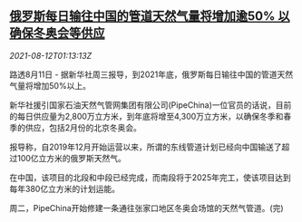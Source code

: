 <!--1628731862000-->
[俄罗斯每日输往中国的管道天然气量将增加逾50% 以确保冬奥会等供应](https://cn.reuters.com/article/russia-china-natural-gas-0811-wedn-idCNKBS2FD02X)
------

<div><i>2021-08-12T01:13:13Z</i></div><p>路透8月11日 - 据新华社周三报导，到2021年底，俄罗斯每日输往中国的管道天然气量将增加50%以上。</p><p>新华社援引国家石油天然气管网集团有限公司(PipeChina)一位官员的话说，目前的每日供应量为2,800万立方米，到年底将增至4,300万立方米，以确保冬季和春季的供应，包括2月份的北京冬奥会。</p><p>报导称，自2019年12月开始运营以来，所谓的东线管道计划已经向中国输送了超过100亿立方米的俄罗斯天然气。</p><p>在中国，该项目的北段和中段已经完成，而南段将于2025年完工，使该项目达到每年380亿立方米的计划运能。</p><p>周二，PipeChina开始修建一条通往张家口地区冬奥会场馆的天然气管道。(完)</p>
